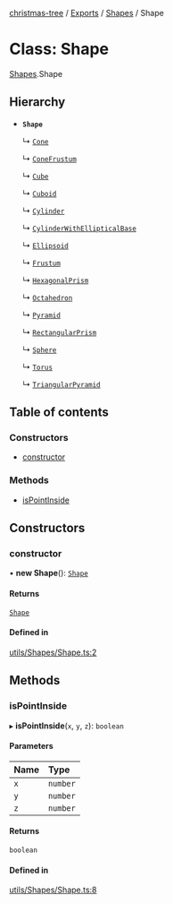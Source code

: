 [christmas-tree](../README.md) / [Exports](../modules.md) / [Shapes](../modules/Shapes.md) / Shape

# Class: Shape

[Shapes](../modules/Shapes.md).Shape

## Hierarchy

- **`Shape`**

  ↳ [`Cone`](Shapes.Cone.md)

  ↳ [`ConeFrustum`](Shapes.ConeFrustum.md)

  ↳ [`Cube`](Shapes.Cube.md)

  ↳ [`Cuboid`](Shapes.Cuboid.md)

  ↳ [`Cylinder`](Shapes.Cylinder.md)

  ↳ [`CylinderWithEllipticalBase`](Shapes.CylinderWithEllipticalBase.md)

  ↳ [`Ellipsoid`](Shapes.Ellipsoid.md)

  ↳ [`Frustum`](Shapes.Frustum.md)

  ↳ [`HexagonalPrism`](Shapes.HexagonalPrism.md)

  ↳ [`Octahedron`](Shapes.Octahedron.md)

  ↳ [`Pyramid`](Shapes.Pyramid.md)

  ↳ [`RectangularPrism`](Shapes.RectangularPrism.md)

  ↳ [`Sphere`](Shapes.Sphere.md)

  ↳ [`Torus`](Shapes.Torus.md)

  ↳ [`TriangularPyramid`](Shapes.TriangularPyramid.md)

## Table of contents

### Constructors

- [constructor](Shapes.Shape.md#constructor)

### Methods

- [isPointInside](Shapes.Shape.md#ispointinside)

## Constructors

### constructor

• **new Shape**(): [`Shape`](Shapes.Shape.md)

#### Returns

[`Shape`](Shapes.Shape.md)

#### Defined in

[utils/Shapes/Shape.ts:2](https://github.com/justinfernald/christmas-tree-lights/blob/6ac5881/src/utils/Shapes/Shape.ts#L2)

## Methods

### isPointInside

▸ **isPointInside**(`x`, `y`, `z`): `boolean`

#### Parameters

| Name | Type |
| :------ | :------ |
| `x` | `number` |
| `y` | `number` |
| `z` | `number` |

#### Returns

`boolean`

#### Defined in

[utils/Shapes/Shape.ts:8](https://github.com/justinfernald/christmas-tree-lights/blob/6ac5881/src/utils/Shapes/Shape.ts#L8)
